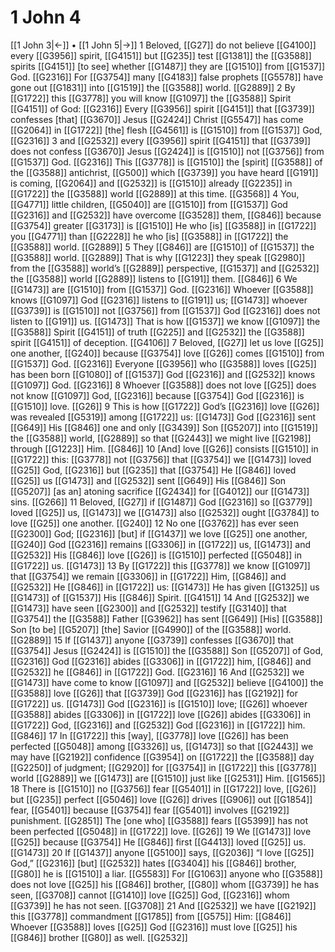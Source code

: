 # 1 John 4
[[1 John 3|←]] • [[1 John 5|→]]
1 Beloved, [[G27]] do not believe [[G4100]] every [[G3956]] spirit, [[G4151]] but [[G235]] test [[G1381]] the [[G3588]] spirits [[G4151]] [to see] whether [[G1487]] they are [[G1510]] from [[G1537]] God. [[G2316]] For [[G3754]] many [[G4183]] false prophets [[G5578]] have gone out [[G1831]] into [[G1519]] the [[G3588]] world. [[G2889]] 
2 By [[G1722]] this [[G3778]] you will know [[G1097]] the [[G3588]] Spirit [[G4151]] of God: [[G2316]] Every [[G3956]] spirit [[G4151]] that [[G3739]] confesses [that] [[G3670]] Jesus [[G2424]] Christ [[G5547]] has come [[G2064]] in [[G1722]] [the] flesh [[G4561]] is [[G1510]] from [[G1537]] God, [[G2316]] 
3 and [[G2532]] every [[G3956]] spirit [[G4151]] that [[G3739]] does not confess [[G3670]] Jesus [[G2424]] is [[G1510]] not [[G3756]] from [[G1537]] God. [[G2316]] This [[G3778]] is [[G1510]] the [spirit] [[G3588]] of the [[G3588]] antichrist, [[G500]] which [[G3739]] you have heard [[G191]] is coming, [[G2064]] and [[G2532]] is [[G1510]] already [[G2235]] in [[G1722]] the [[G3588]] world [[G2889]] at this time. [[G3568]] 
4 You, [[G4771]] little children, [[G5040]] are [[G1510]] from [[G1537]] God [[G2316]] and [[G2532]] have overcome [[G3528]] them, [[G846]] because [[G3754]] greater [[G3173]] is [[G1510]] He who [is] [[G3588]] in [[G1722]] you [[G4771]] than [[G2228]] he who [is] [[G3588]] in [[G1722]] the [[G3588]] world. [[G2889]] 
5 They [[G846]] are [[G1510]] of [[G1537]] the [[G3588]] world. [[G2889]] That is why [[G1223]] they speak [[G2980]] from the [[G3588]] world’s [[G2889]] perspective, [[G1537]] and [[G2532]] the [[G3588]] world [[G2889]] listens to [[G191]] them. [[G846]] 
6 We [[G1473]] are [[G1510]] from [[G1537]] God. [[G2316]] Whoever [[G3588]] knows [[G1097]] God [[G2316]] listens to [[G191]] us; [[G1473]] whoever [[G3739]] is [[G1510]] not [[G3756]] from [[G1537]] God [[G2316]] does not listen to [[G191]] us. [[G1473]] That is how [[G1537]] we know [[G1097]] the [[G3588]] Spirit [[G4151]] of truth [[G225]] and [[G2532]] the [[G3588]] spirit [[G4151]] of deception. [[G4106]] 
7 Beloved, [[G27]] let us love [[G25]] one another, [[G240]] because [[G3754]] love [[G26]] comes [[G1510]] from [[G1537]] God. [[G2316]] Everyone [[G3956]] who [[G3588]] loves [[G25]] has been born [[G1080]] of [[G1537]] God [[G2316]] and [[G2532]] knows [[G1097]] God. [[G2316]] 
8 Whoever [[G3588]] does not love [[G25]] does not know [[G1097]] God, [[G2316]] because [[G3754]] God [[G2316]] is [[G1510]] love. [[G26]] 
9 This is how [[G1722]] God’s [[G2316]] love [[G26]] was revealed [[G5319]] among [[G1722]] us: [[G1473]] God [[G2316]] sent [[G649]] His [[G846]] one and only [[G3439]] Son [[G5207]] into [[G1519]] the [[G3588]] world, [[G2889]] so that [[G2443]] we might live [[G2198]] through [[G1223]] Him. [[G846]] 
10 [And] love [[G26]] consists [[G1510]] in [[G1722]] this: [[G3778]] not [[G3756]] that [[G3754]] we [[G1473]] loved [[G25]] God, [[G2316]] but [[G235]] that [[G3754]] He [[G846]] loved [[G25]] us [[G1473]] and [[G2532]] sent [[G649]] His [[G846]] Son [[G5207]] [as an] atoning sacrifice [[G2434]] for [[G4012]] our [[G1473]] sins. [[G266]] 
11 Beloved, [[G27]] if [[G1487]] God [[G2316]] so [[G3779]] loved [[G25]] us, [[G1473]] we [[G1473]] also [[G2532]] ought [[G3784]] to love [[G25]] one another. [[G240]] 
12 No one [[G3762]] has ever seen [[G2300]] God; [[G2316]] [but] if [[G1437]] we love [[G25]] one another, [[G240]] God [[G2316]] remains [[G3306]] in [[G1722]] us, [[G1473]] and [[G2532]] His [[G846]] love [[G26]] is [[G1510]] perfected [[G5048]] in [[G1722]] us. [[G1473]] 
13 By [[G1722]] this [[G3778]] we know [[G1097]] that [[G3754]] we remain [[G3306]] in [[G1722]] Him, [[G846]] and [[G2532]] He [[G846]] in [[G1722]] us: [[G1473]] He has given [[G1325]] us [[G1473]] of [[G1537]] His [[G846]] Spirit. [[G4151]] 
14 And [[G2532]] we [[G1473]] have seen [[G2300]] and [[G2532]] testify [[G3140]] that [[G3754]] the [[G3588]] Father [[G3962]] has sent [[G649]] [His] [[G3588]] Son [to be] [[G5207]] [the] Savior [[G4990]] of the [[G3588]] world. [[G2889]] 
15 If [[G1437]] anyone [[G3739]] confesses [[G3670]] that [[G3754]] Jesus [[G2424]] is [[G1510]] the [[G3588]] Son [[G5207]] of God, [[G2316]] God [[G2316]] abides [[G3306]] in [[G1722]] him, [[G846]] and [[G2532]] he [[G846]] in [[G1722]] God. [[G2316]] 
16 And [[G2532]] we [[G1473]] have come to know [[G1097]] and [[G2532]] believe [[G4100]] the [[G3588]] love [[G26]] that [[G3739]] God [[G2316]] has [[G2192]] for [[G1722]] us. [[G1473]] God [[G2316]] is [[G1510]] love; [[G26]] whoever [[G3588]] abides [[G3306]] in [[G1722]] love [[G26]] abides [[G3306]] in [[G1722]] God, [[G2316]] and [[G2532]] God [[G2316]] in [[G1722]] him. [[G846]] 
17 In [[G1722]] this [way], [[G3778]] love [[G26]] has been perfected [[G5048]] among [[G3326]] us, [[G1473]] so that [[G2443]] we may have [[G2192]] confidence [[G3954]] on [[G1722]] the [[G3588]] day [[G2250]] of judgment; [[G2920]] for [[G3754]] in [[G1722]] this [[G3778]] world [[G2889]] we [[G1473]] are [[G1510]] just like [[G2531]] Him. [[G1565]] 
18 There is [[G1510]] no [[G3756]] fear [[G5401]] in [[G1722]] love, [[G26]] but [[G235]] perfect [[G5046]] love [[G26]] drives [[G906]] out [[G1854]] fear, [[G5401]] because [[G3754]] fear [[G5401]] involves [[G2192]] punishment. [[G2851]] The [one who] [[G3588]] fears [[G5399]] has not been perfected [[G5048]] in [[G1722]] love. [[G26]] 
19 We [[G1473]] love [[G25]] because [[G3754]] He [[G846]] first [[G4413]] loved [[G25]] us. [[G1473]] 
20 If [[G1437]] anyone [[G5100]] says, [[G2036]] “I love [[G25]] God,” [[G2316]] [but] [[G2532]] hates [[G3404]] his [[G846]] brother, [[G80]] he is [[G1510]] a liar. [[G5583]] For [[G1063]] anyone who [[G3588]] does not love [[G25]] his [[G846]] brother, [[G80]] whom [[G3739]] he has seen, [[G3708]] cannot [[G1410]] love [[G25]] God, [[G2316]] whom [[G3739]] he has not seen. [[G3708]] 
21 And [[G2532]] we have [[G2192]] this [[G3778]] commandment [[G1785]] from [[G575]] Him: [[G846]] Whoever [[G3588]] loves [[G25]] God [[G2316]] must love [[G25]] his [[G846]] brother [[G80]] as well. [[G2532]] 
